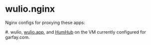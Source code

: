 # wulio.nginx

Nginx configs for proxying these apps:

#. wulio, [wulio.app](https://garfar.com), and [HumHub](https://hum.garfay.com) on the VM currently configured for garfay.com.
